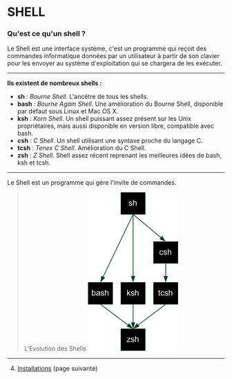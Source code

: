 # SHELL

### Qu'est ce qu'un shell ?

Le Shell est une interface système, c'est un programme qui reçoit des commandes informatique données par un utilisateur à partir de son clavier pour les envoyer au système d'exploitation qui se chargera de les exécuter.

--- 
**Ils existent de nombreux shells :**
- **sh** : *Bourne Shell*. L'ancêtre de tous les shells.
- **bash** : *Bourne Again Shell*. Une amélioration du Bourne Shell, disponible par défaut sous Linux et Mac OS X.
-  **ksh** : *Korn Shell*. Un shell puissant assez présent sur les Unix propriétaires, mais aussi disponible en version libre, compatible avec bash.
-  **csh** : *C Shell*. Un shell utilisant une syntaxe proche du langage C.
-  **tcsh** : *Tenex C Shell*. Amélioration du C Shell.
-  **zsh** : *Z Shell*. Shell assez récent reprenant les meilleures idées de bash, ksh et tcsh.
-  ---

Le Shell est un programme qui gère l'invite de commandes.


>L'Evolution des Shells
![](Images/shémashell.png)

---
4. [Installations](https://github.com/Anescoo/Linux/blob/main/Installation.md) (page suivante)